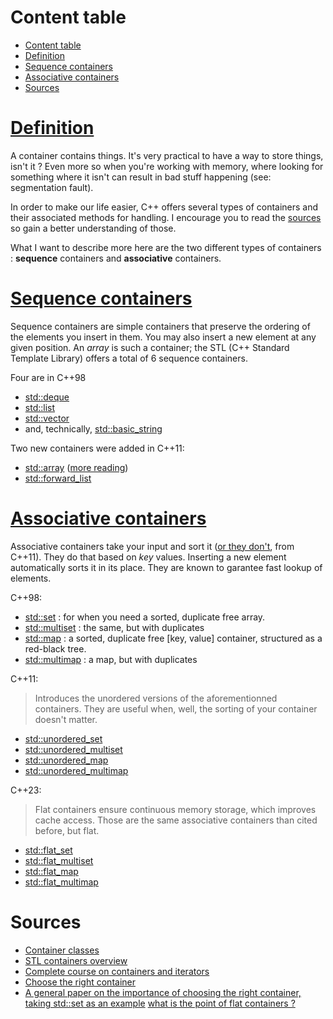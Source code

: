 # Content table
- [Content table](#content-table)
- [Definition](#definition)
- [Sequence containers](#sequence-containers)
- [Associative containers](#associative-containers)
- [Sources](#sources)

# [Definition](https://en.cppreference.com/w/cpp/named_req/Container)
A container contains things. It's very practical to have a way to store things, isn't it ? Even more so when you're working with memory, where looking for something where it isn't can result in bad stuff happening (see: segmentation fault).

In order to make our life easier, C++ offers several types of containers and their associated methods for handling. I encourage you to read the [sources](#sources) so gain a better understanding of those. 

What I want to describe more here are the two different types of containers : **sequence** containers and **associative** containers.

# [Sequence containers](https://en.cppreference.com/w/cpp/named_req/SequenceContainer)
Sequence containers are simple containers that preserve the ordering of the elements you insert in them. You may also insert a new element at any given position. An _array_ is such a container; the STL (C++ Standard Template Library) offers a total of 6 sequence containers. 

Four are in C++98
- [std::deque](https://en.cppreference.com/w/cpp/container/deque)
- [std::list](https://en.cppreference.com/w/cpp/container/list)
- [std::vector](https://en.cppreference.com/w/cpp/container/vector)
- and, technically, [std::basic_string](https://en.cppreference.com/w/cpp/string/basic_string)

Two new containers were added in C++11:
- [std::array](https://en.cppreference.com/w/cpp/container/array) ([more reading](https://thejat.in/learn/cpp-stdarray-in-cpp))
- [std::forward_list](https://en.cppreference.com/w/cpp/container/forward_list)

# [Associative containers](https://en.cppreference.com/w/cpp/named_req/AssociativeContainer)
Associative containers take your input and sort it ([or they don't](https://en.cppreference.com/w/cpp/named_req/UnorderedAssociativeContainer), from C++11). They do that based on _key_ values. Inserting a new element automatically sorts it in its place. They are known to garantee fast lookup of elements.

C++98:
- [std::set](https://en.cppreference.com/w/cpp/container/set) : for when you need a sorted, duplicate free array. 
- [std::multiset](https://en.cppreference.com/w/cpp/container/multiset) : the same, but with duplicates
- [std::map](https://en.cppreference.com/w/cpp/container/map) : a sorted, duplicate free [key, value] container, structured as a red-black tree. 
- [std::multimap](https://en.cppreference.com/w/cpp/container/multimap) : a map, but with duplicates

C++11:
> Introduces the unordered versions of the aforementionned containers. They are useful when, well, the sorting of your container doesn't matter.
- [std::unordered_set](https://en.cppreference.com/w/cpp/container/unordered_set) 
- [std::unordered_multiset](https://en.cppreference.com/w/cpp/container/unordered_multiset)
- [std::unordered_map](https://en.cppreference.com/w/cpp/container/unordered_map)
- [std::unordered_multimap](https://en.cppreference.com/w/cpp/container/unordered_multimap)

C++23:
> Flat containers ensure continuous memory storage, which improves cache access. Those are the same associative containers than cited before, but flat.
- [std::flat_set](https://en.cppreference.com/w/cpp/container/flat_set)
- [std::flat_multiset](https://en.cppreference.com/w/cpp/container/flat_multiset)
- [std::flat_map](https://en.cppreference.com/w/cpp/container/flat_map)
- [std::flat_multimap](https://en.cppreference.com/w/cpp/container/flat_multimap)

# Sources
- [Container classes](https://www.learncpp.com/cpp-tutorial/container-classes/)
- [STL containers overview](https://www.learncpp.com/cpp-tutorial/stl-containers-overview/)
- [Complete course on containers and iterators](https://www.cs.cmu.edu/~gregjor/project/eckelbook/volume2/Chap07.htm)
- [Choose the right container](https://embeddedartistry.com/blog/2017/08/23/choosing-the-right-stl-container-general-rules-of-thumb/)
- [A general paper on the importance of choosing the right container, taking std::set as an example](https://lafstern.org/matt/col1.pdf)
[what is the point of flat containers ?](https://www.open-std.org/jtc1/sc22/wg21/docs/papers/2015/p0038r0.html)

